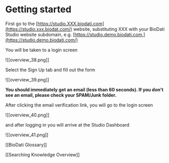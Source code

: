 # Getting started

First go to the  [https://studio.XXX.biodati.com](https://studio.xxx.biodat.com/)  website, substituting XXX with your BioDati Studio website subdomain, e.g.  [https://studio.demo.biodati.com.](https://studio.demo.biodati.com/)

You will be taken to a login screen

![[overview_38.png]]

Select the Sign Up tab and fill out the form

![[overview_39.png]]

**You should immediately get an email (less than 60 seconds). If you don't see an email, please check your SPAM/Junk folder.**

After clicking the email verification link, you will go to the login screen

![[overview_40.png]]

and after logging in you will arrive at the Studio Dashboard

![[overview_41.png]]

[[BioDati Glossary]]

[[Searching Knowledge Overview]]
